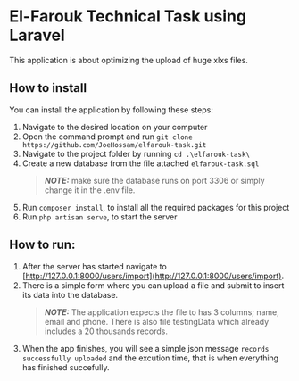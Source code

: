 # El-Farouk Technical Task using Laravel

This application is about optimizing the upload of huge xlxs files.

## How to install

You can install the application by following these steps:

1. Navigate to the desired location on your computer
2. Open the command prompt and run `git clone https://github.com/JoeHossam/elfarouk-task.git`
3. Navigate to the project folder by running `cd .\elfarouk-task\`
4. Create a new database from the file attached `elfarouk-task.sql`
    > **_NOTE:_** make sure the database runs on port 3306 or simply change it in the .env file.
5. Run `composer install`, to install all the required packages for this project
6. Run `php artisan serve`, to start the server

## How to run:

1. After the server has started navigate to [http://127.0.0.1:8000/users/import](http://127.0.0.1:8000/users/import).
2. There is a simple form where you can upload a file and submit to insert its data into the database.
    > **_NOTE:_** The application expects the file to has 3 columns; name, email and phone.
    > There is also file testingData which already includes a 20 thousands records.
3. When the app finishes, you will see a simple json message `records successfully uploaded` and the excution time, that is when everything has finished succefully.
